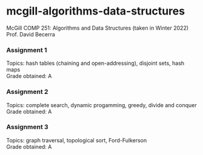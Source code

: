 # mcgill-algorithms-data-structures
McGill COMP 251: Algorithms and Data Structures (taken in Winter 2022) 
Prof. David Becerra

### Assignment 1
Topics: hash tables (chaining and open-addressing), disjoint sets, hash maps \
Grade obtained: A

### Assignment 2
Topics: complete search, dynamic progamming, greedy, divide and conquer \
Grade obtained: A

### Assignment 3
Topics: graph traversal, topological sort, Ford-Fulkerson \
Grade obtained: A
